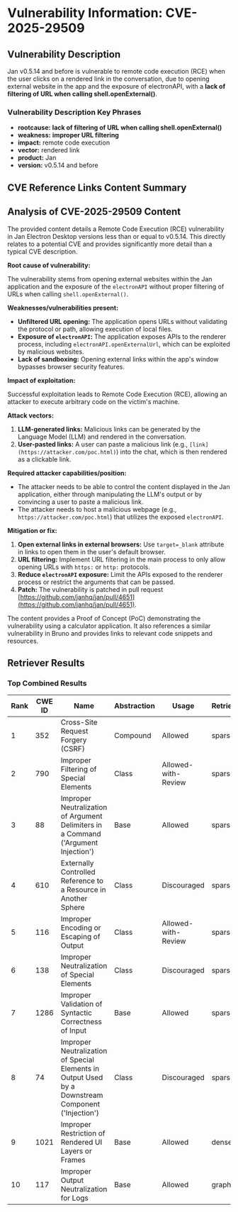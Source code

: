 # Vulnerability Information: CVE-2025-29509

## Vulnerability Description
Jan v0.5.14 and before is vulnerable to remote code execution (RCE) when the user clicks on a rendered link in the conversation, due to opening external website in the app and the exposure of electronAPI, with a **lack of filtering of URL when calling shell.openExternal()**.

### Vulnerability Description Key Phrases
- **rootcause:** **lack of filtering of URL when calling shell.openExternal()**
- **weakness:** **improper URL filtering**
- **impact:** remote code execution
- **vector:** rendered link
- **product:** Jan
- **version:** v0.5.14 and before

## CVE Reference Links Content Summary
## Analysis of CVE-2025-29509 Content

The provided content details a Remote Code Execution (RCE) vulnerability in Jan Electron Desktop versions less than or equal to v0.5.14. This directly relates to a potential CVE and provides significantly more detail than a typical CVE description.

**Root cause of vulnerability:**

The vulnerability stems from opening external websites within the Jan application and the exposure of the `electronAPI` without proper filtering of URLs when calling `shell.openExternal()`.

**Weaknesses/vulnerabilities present:**

*   **Unfiltered URL opening:** The application opens URLs without validating the protocol or path, allowing execution of local files.
*   **Exposure of `electronAPI`:** The application exposes APIs to the renderer process, including `electronAPI.openExternalUrl`, which can be exploited by malicious websites.
*   **Lack of sandboxing:** Opening external links within the app's window bypasses browser security features.

**Impact of exploitation:**

Successful exploitation leads to Remote Code Execution (RCE), allowing an attacker to execute arbitrary code on the victim's machine.

**Attack vectors:**

1.  **LLM-generated links:** Malicious links can be generated by the Language Model (LLM) and rendered in the conversation.
2.  **User-pasted links:** A user can paste a malicious link (e.g., `[link](https://attacker.com/poc.html)`) into the chat, which is then rendered as a clickable link.

**Required attacker capabilities/position:**

*   The attacker needs to be able to control the content displayed in the Jan application, either through manipulating the LLM's output or by convincing a user to paste a malicious link.
*   The attacker needs to host a malicious webpage (e.g., `https://attacker.com/poc.html`) that utilizes the exposed `electronAPI`.

**Mitigation or fix:**

1.  **Open external links in external browsers:** Use `target=_blank` attribute in links to open them in the user's default browser.
2.  **URL filtering:** Implement URL filtering in the main process to only allow opening URLs with `https:` or `http:` protocols.
3.  **Reduce `electronAPI` exposure:** Limit the APIs exposed to the renderer process or restrict the arguments that can be passed.
4.  **Patch:** The vulnerability is patched in pull request [https://github.com/janhq/jan/pull/4651](https://github.com/janhq/jan/pull/4651).

The content provides a Proof of Concept (PoC) demonstrating the vulnerability using a calculator application. It also references a similar vulnerability in Bruno and provides links to relevant code snippets and resources.

## Retriever Results

### Top Combined Results

| Rank | CWE ID | Name | Abstraction | Usage  | Retrievers | Individual Scores |
|------|--------|------|-------------|-------|------------|-------------------|
| 1 | 352 | Cross-Site Request Forgery (CSRF) | Compound | Allowed | sparse | 0.338 |
| 2 | 790 | Improper Filtering of Special Elements | Class | Allowed-with-Review | sparse | 0.338 |
| 3 | 88 | Improper Neutralization of Argument Delimiters in a Command ('Argument Injection') | Base | Allowed | sparse | 0.337 |
| 4 | 610 | Externally Controlled Reference to a Resource in Another Sphere | Class | Discouraged | sparse | 0.334 |
| 5 | 116 | Improper Encoding or Escaping of Output | Class | Allowed-with-Review | sparse | 0.334 |
| 6 | 138 | Improper Neutralization of Special Elements | Class | Discouraged | sparse | 0.333 |
| 7 | 1286 | Improper Validation of Syntactic Correctness of Input | Base | Allowed | sparse | 0.333 |
| 8 | 74 | Improper Neutralization of Special Elements in Output Used by a Downstream Component ('Injection') | Class | Discouraged | sparse | 0.332 |
| 9 | 1021 | Improper Restriction of Rendered UI Layers or Frames | Base | Allowed | dense | 0.599 |
| 10 | 117 | Improper Output Neutralization for Logs | Base | Allowed | graph | 0.003 |

